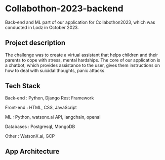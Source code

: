 # Collabothon-2023-backend
Back-end and ML part of our application for Collabothon2023, which was conducted in Lodz in October 2023.

## Project description
The challenge was to create a virtual assistant that helps children and their parents to cope with stress, mental hardships. The core of our application is a chatbot, which provides assistance to the user, gives them instructions on how to deal with suicidal thoughts, panic attacks.


## Tech Stack
Back-end : Python, Django Rest Framework


Front-end : HTML, CSS, JavaScript


ML : Python, watsonx.ai API, langchain, openai


Databases : Postgresql, MongoDB


Other : WatsonX.ai, GCP

## App Architecture
